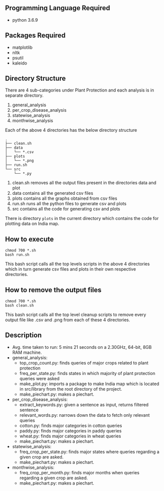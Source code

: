 ## Programming Language Required
- python 3.6.9

## Packages Required
* matplotlib
* nltk
* psutil
* kaleido

## Directory Structure
There are 4 sub-categories under Plant Protection and each analysis is in separate directory.
1. general_analysis
2. per_crop_disease_analysis
3. statewise_analysis
4. monthwise_analysis

Each of the above 4 directories has the below directory structure
```
.
├── clean.sh
├── data
│   └── *.csv
├── plots
│   └── *.png
├── run.sh
└── src
    └── *.py
```

1. clean.sh removes all the output files present in the directories data and plot
2. data contains all the generated csv files
3. plots contains all the graphs obtained from csv files
4. run.sh runs all the python files to generate csv and plots
5. src contains all the code for generating csv and plots 

There is directory `plots` in the current directory which contains the code for plotting data on India map.

## How to execute
```
chmod 700 *.sh
bash run.sh
```
This bash script calls all the top levels scripts in the above 4 directories which in turn generate csv files and plots in their own respective directories.

## How to remove the output files
```
chmod 700 *.sh
bash clean.sh
```
This bash script calls all the top level cleanup scripts to remove every output file like .csv and .png from each of these 4 directories.

## Description
- Avg. time taken to run: 5 mins 21 seconds on a 2.30GHz, 64-bit, 8GB RAM machine.
- general_analysis:
  - top_crop_count.py: finds queries of major crops related to plant protection
  - freq_per_state.py: finds states in which majority of plant protection queries were asked
  - make_plot.py: imports a package to make India map which is located in src/library from the root directory of the project. 
  - make_piechart.py: makes a piechart.
- per_crop_disease_analysis:
  - extract_keywords.py: given a sentence as input, returns filtered sentence 
  - relevant_words.py: narrows down the data to fetch only relevant queries
  - cotton.py: finds major categories in cotton queries 
  - paddy.py: finds major categories in paddy queries 
  - wheat.py: finds major categories in wheat queries 
  - make_piechart.py: makes a piechart.
- statewise_analysis:
  - freq_crop_per_state.py: finds major states where queries regarding a given crop are asked.
  - make_piechart.py: makes a piechart.
- monthwise_analysis:
  - freq_crop_per_month.py: finds major months when queries regarding a given crop are asked.
  - make_piechart.py: makes a piechart.
